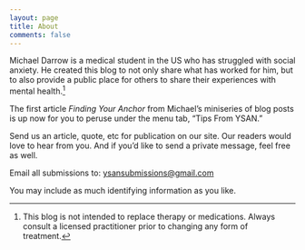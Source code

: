```yaml
---
layout: page
title: About
comments: false
---
```


Michael Darrow is a medical student in the US who has struggled with social anxiety. He created this blog to not only share what has worked for him, but to also provide a public place for others to share their experiences with mental health.[^1]

The first article *Finding Your Anchor* from Michael’s miniseries of blog posts is up now for you to peruse under the menu tab, “Tips From YSAN.”

Send us an article, quote, etc for publication on our site. Our readers would love to hear from you. And if you’d like to send a private message, feel free as well.

Email all submissions to: ysansubmissions@gmail.com

You may include as much identifying information as you like.

[^1]:This blog is not intended to replace therapy or medications. Always consult a licensed practitioner prior to changing any form of treatment.
